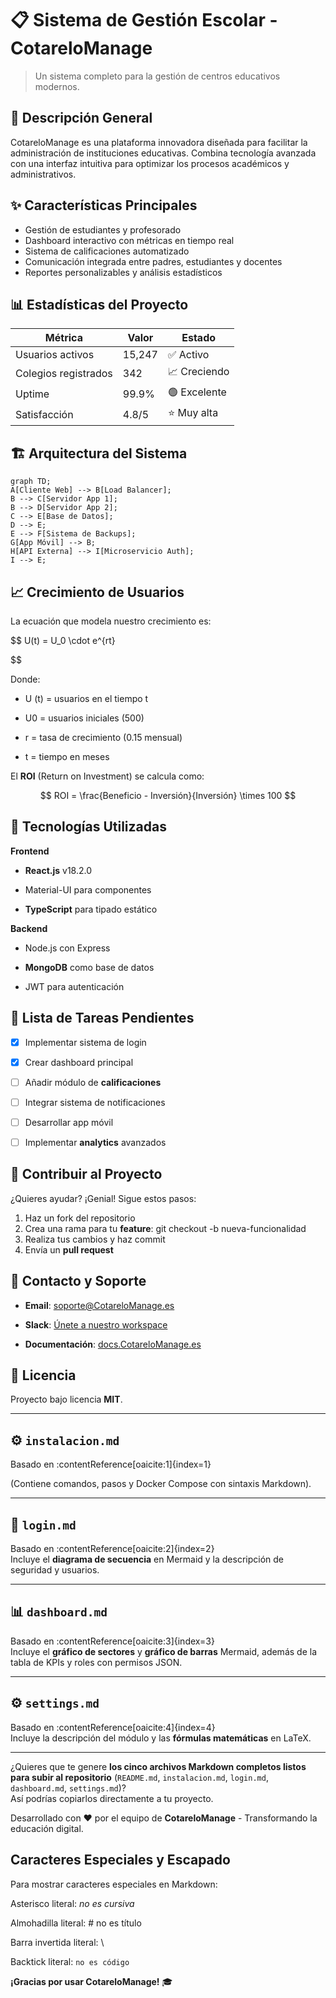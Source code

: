 # 📋 Sistema de Gestión Escolar - CotareloManage

> Un sistema completo para la gestión de centros educativos modernos.

## 🎯 Descripción General

CotareloManage es una plataforma innovadora diseñada para facilitar la administración de instituciones educativas. Combina tecnología avanzada con una interfaz intuitiva para optimizar los procesos académicos y administrativos.

## ✨ Características Principales

- Gestión de estudiantes y profesorado
- Dashboard interactivo con métricas en tiempo real
- Sistema de calificaciones automatizado
- Comunicación integrada entre padres, estudiantes y docentes
- Reportes personalizables y análisis estadísticos

## 📊 Estadísticas del Proyecto

| Métrica              | Valor  | Estado       |
| -------------------- | ------ | ------------ |
| Usuarios activos     | 15,247 | ✅ Activo    |
| Colegios registrados | 342    | 📈 Creciendo |
| Uptime               | 99.9%  | 🟢 Excelente |
| Satisfacción         | 4.8/5  | ⭐ Muy alta  |

## 🏗 Arquitectura del Sistema

```mermaid
graph TD;
A[Cliente Web] --> B[Load Balancer];
B --> C[Servidor App 1];
B --> D[Servidor App 2];
C --> E[Base de Datos];
D --> E;
E --> F[Sistema de Backups];
G[App Móvil] --> B;
H[API Externa] --> I[Microservicio Auth];
I --> E;

```
## 📈 Crecimiento de Usuarios
La ecuación que modela nuestro crecimiento es:

$$
U(t) = U_0 \cdot e^{rt}

$$

Donde:

- U (t) = usuarios en el tiempo t

- U0 = usuarios iniciales (500)

- r = tasa de crecimiento (0.15 mensual)

- t = tiempo en meses

El **ROI** (Return on Investment) se calcula como:  

$$
ROI = \frac{Beneficio - Inversión}{Inversión} \times 100
$$

## 🔧 Tecnologías Utilizadas

**Frontend**

- **React.js** v18.2.0

- Material-UI para componentes

- **TypeScript** para tipado estático

**Backend**

- Node.js con Express

- **MongoDB** como base de datos

- JWT para autenticación

## 📝 Lista de Tareas Pendientes

- [x] Implementar sistema de login

- [x] Crear dashboard principal

- [ ] Añadir módulo de **calificaciones**

- [ ] Integrar sistema de notificaciones

- [ ] Desarrollar app móvil

- [ ] Implementar **analytics** avanzados


## 🤝 Contribuir al Proyecto

¿Quieres ayudar? ¡Genial! Sigue estos pasos:
1. Haz un fork del repositorio
2. Crea una rama para tu **feature**: git checkout -b nueva-funcionalidad
3. Realiza tus cambios y haz commit
4. Envía un **pull request**

## 📧 Contacto y Soporte

- **Email**: soporte@CotareloManage.es

- **Slack**: [Únete a nuestro workspace]()

- **Documentación**: [docs.CotareloManage.es]()

## 📜 Licencia

Proyecto bajo licencia **MIT**.

---

## ⚙️ `instalacion.md`
Basado en :contentReference[oaicite:1]{index=1}  

(Contiene comandos, pasos y Docker Compose con sintaxis Markdown).

---

## 🔐 `login.md`
Basado en :contentReference[oaicite:2]{index=2}  
Incluye el **diagrama de secuencia** en Mermaid y la descripción de seguridad y usuarios.

---

## 📊 `dashboard.md`
Basado en :contentReference[oaicite:3]{index=3}  
Incluye el **gráfico de sectores** y **gráfico de barras** Mermaid, además de la tabla de KPIs y roles con permisos JSON.

---

## ⚙️ `settings.md`
Basado en :contentReference[oaicite:4]{index=4}  
Incluye la descripción del módulo y las **fórmulas matemáticas** en LaTeX.

---

¿Quieres que te genere **los cinco archivos Markdown completos listos para subir al repositorio** (`README.md`, `instalacion.md`, `login.md`, `dashboard.md`, `settings.md`)?  
Así podrías copiarlos directamente a tu proyecto.

Desarrollado con ❤️ por el equipo de **CotareloManage** - Transformando la educación digital.

## Caracteres Especiales y Escapado
Para mostrar caracteres especiales en Markdown:

Asterisco literal: *no es cursiva*

Almohadilla literal: # no es título

Barra invertida literal: \

Backtick literal: `no es código`

**¡Gracias por usar CotareloManage!** 🎓